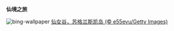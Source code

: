 
**仙境之旅**

![bing-wallpaper](https://www.bing.com/th?id=OHR.FairyGlen_ZH-CN4521633106_1920x1080.jpg)
[仙女谷，苏格兰斯凯岛 (© e55evu/Getty Images)](https://www.bing.com/search?q=%E8%8B%8F%E6%A0%BC%E5%85%B0%E6%96%AF%E5%87%AF%E5%B2%9B&amp;form=hpcapt&amp;mkt=zh-cn)
  